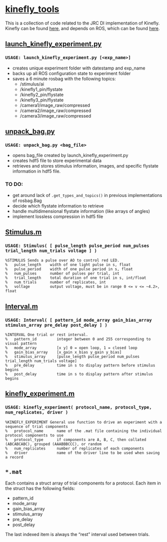 # [kinefly_tools](https://github.com/williamrowell/kinefly_tools)
This is a collection of code related to the JRC DI implementation of Kinefly.  Kinefly can be found [here](https://github.com/ssafarik/Kinefly), and depends on ROS, which can be found [here](http://www.ros.org/).

## [launch_kinefly_experiment.py](https://github.com/williamrowell/kinefly_tools/blob/master/launch_kinefly_experiment.py)
### `USAGE: launch_kinefly_experiment.py [<exp_name>]`

* creates unique experiment folder with datestamp and exp_name
* backs up all ROS configuration state to experiment folder
* saves a 6 minute rosbag with the following topics:
  * /stimulus/ai
  * /kinefly1_pin/flystate
  * /kinefly2_pin/flystate
  * /kinefly3_pin/flystate
  * /camera1/image_raw/compressed
  * /camera2/image_raw/compressed
  * /camera3/image_raw/compressed

## [unpack_bag.py](https://github.com/williamrowell/kinefly_tools/blob/master/unpack_bag.py)
### `USAGE: unpack_bag.py <bag_file>`

* opens bag_file created by launch_kinefly_experiment.py
* creates hdf5 file to store experimental data
* retrieves and stores stimulus information, images, and specific flystate information in hdf5 file.

### TO DO:

* get around lack of `.get_types_and_topics()` in previous implementations of rosbag.Bag
* decide which flystate information to retrieve
* handle multidimensional flystate information (like arrays of angles)
* implement lossless compression in hdf5 file

## [Stimulus.m](https://github.com/williamrowell/kinefly_tools/blob/master/Stimulus.m)
### `USAGE: Stimulus( [ pulse_length pulse_period num_pulses trial_length num_trials voltage ] )`
```
%STIMULUS Sends a pulse over AO to control red LED.
%   pulse_length    width of one light pulse in s, float
%   pulse_period    width of one pulse period in s, float
%   num_pulses      number of pulses per trial, int
%   trial_length    total duration of one trial in s, int/float
%   num_trials      number of replicates, int
%   voltage         output voltage, must be in range 0 <= v <= ~4.2>, float
```

## [Interval.m](https://github.com/williamrowell/kinefly_tools/blob/master/Interval.m)
### `USAGE: Interval( [ pattern_id mode_array gain_bias_array stimulus_array pre_delay post_delay ] )`
```
%INTERVAL One trial or rest interval.
%   pattern_id         integer between 0 and 255 corresponding to visual pattern
%   mode_array         [x y] 0 = open loop, 1 = closed loop
%   gain_bias_array    [x_gain x_bias y_gain y_bias]
%   stimulus_array     [pulse_length pulse_period num_pulses trial_length num_trials voltage]
%   pre_delay          time in s to display pattern before stimulus begins
%   post_delay         time in s to display pattern after stimulus begins
```

## [kinefly_experiment.m](https://github.com/williamrowell/kinefly_tools/blob/master/kinefly_experiment.m)
### `USAGE: kinefly_experiment( protocol_name, protocol_type, num_replicates, driver )`
```
%KINEFLY_EXPERIMENT General use function to drive an experiment with a sequence of trial components
%   protocol_name      name of the .mat file containing the individual protocol components to use
%   protocol_type      if components are A, B, C, then collated (ABCABCABC), grouped (AAABBBCCC), or random
%   num_replicates     number of replicates of each components
%   driver             name of the driver line to be used when saving a record
```

## `*.mat`
Each contains a struct array of trial components for a protocol.  Each item in the struct has the following fields:
* pattern_id
* mode_array
* gain_bias_array
* stimulus_array
* pre_delay
* post_delay

The last indexed item is always the “rest” interval used between trials.
